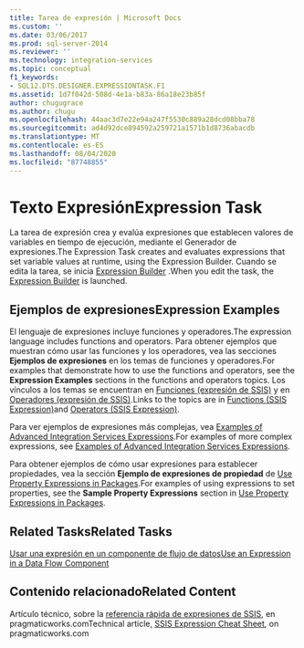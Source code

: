 ```yaml
---
title: Tarea de expresión | Microsoft Docs
ms.custom: ''
ms.date: 03/06/2017
ms.prod: sql-server-2014
ms.reviewer: ''
ms.technology: integration-services
ms.topic: conceptual
f1_keywords:
- SQL12.DTS.DESIGNER.EXPRESSIONTASK.F1
ms.assetid: 1d7f042d-508d-4e1a-b83a-86a18e23b85f
author: chugugrace
ms.author: chugu
ms.openlocfilehash: 44aac3d7e22e94a247f5530c889a28dcd08bba78
ms.sourcegitcommit: ad4d92dce894592a259721a1571b1d8736abacdb
ms.translationtype: MT
ms.contentlocale: es-ES
ms.lasthandoff: 08/04/2020
ms.locfileid: "87748855"
---
```

# <a name="expression-task"></a><span data-ttu-id="e008a-102">Texto Expresión</span><span class="sxs-lookup"><span data-stu-id="e008a-102">Expression Task</span></span>
  <span data-ttu-id="e008a-103">La tarea de expresión crea y evalúa expresiones que establecen valores de variables en tiempo de ejecución, mediante el Generador de expresiones.</span><span class="sxs-lookup"><span data-stu-id="e008a-103">The Expression Task creates and evaluates expressions that set variable values at runtime, using the Expression Builder.</span></span> <span data-ttu-id="e008a-104">Cuando se edita la tarea, se inicia [Expression Builder](../expressions/expression-builder.md) .</span><span class="sxs-lookup"><span data-stu-id="e008a-104">When you edit the task, the [Expression Builder](../expressions/expression-builder.md) is launched.</span></span>  
  
## <a name="expression-examples"></a><span data-ttu-id="e008a-105">Ejemplos de expresiones</span><span class="sxs-lookup"><span data-stu-id="e008a-105">Expression Examples</span></span>  
 <span data-ttu-id="e008a-106">El lenguaje de expresiones incluye funciones y operadores.</span><span class="sxs-lookup"><span data-stu-id="e008a-106">The expression language includes functions and operators.</span></span> <span data-ttu-id="e008a-107">Para obtener ejemplos que muestran cómo usar las funciones y los operadores, vea las secciones **Ejemplos de expresiones** en los temas de funciones y operadores.</span><span class="sxs-lookup"><span data-stu-id="e008a-107">For examples that demonstrate how to use the functions and operators, see the **Expression Examples** sections in the functions and operators topics.</span></span> <span data-ttu-id="e008a-108">Los vínculos a los temas se encuentran en [Funciones &#40;expresión de SSIS&#41;](../expressions/functions-ssis-expression.md) y en [Operadores &#40;expresión de SSIS&#41;](../expressions/operators-ssis-expression.md).</span><span class="sxs-lookup"><span data-stu-id="e008a-108">Links to the topics are in [Functions &#40;SSIS Expression&#41;](../expressions/functions-ssis-expression.md)and [Operators &#40;SSIS Expression&#41;](../expressions/operators-ssis-expression.md).</span></span>  
  
 <span data-ttu-id="e008a-109">Para ver ejemplos de expresiones más complejas, vea [Examples of Advanced Integration Services Expressions](../expressions/examples-of-advanced-integration-services-expressions.md).</span><span class="sxs-lookup"><span data-stu-id="e008a-109">For examples of more complex expressions, see [Examples of Advanced Integration Services Expressions](../expressions/examples-of-advanced-integration-services-expressions.md).</span></span>  
  
 <span data-ttu-id="e008a-110">Para obtener ejemplos de cómo usar expresiones para establecer propiedades, vea la sección **Ejemplo de expresiones de propiedad** de [Use Property Expressions in Packages](../expressions/use-property-expressions-in-packages.md).</span><span class="sxs-lookup"><span data-stu-id="e008a-110">For examples of using expressions to set properties, see the **Sample Property Expressions** section in [Use Property Expressions in Packages](../expressions/use-property-expressions-in-packages.md).</span></span>  
  
## <a name="related-tasks"></a><span data-ttu-id="e008a-111">Related Tasks</span><span class="sxs-lookup"><span data-stu-id="e008a-111">Related Tasks</span></span>  
 [<span data-ttu-id="e008a-112">Usar una expresión en un componente de flujo de datos</span><span class="sxs-lookup"><span data-stu-id="e008a-112">Use an Expression in a Data Flow Component</span></span>](../use-an-expression-in-a-data-flow-component.md)  
  
## <a name="related-content"></a><span data-ttu-id="e008a-113">Contenido relacionado</span><span class="sxs-lookup"><span data-stu-id="e008a-113">Related Content</span></span>  
 <span data-ttu-id="e008a-114">Artículo técnico, sobre la [referencia rápida de expresiones de SSIS](https://pragmaticworks.com/Resources/Cheat-Sheets/SSIS-Expression-Cheat-Sheet), en pragmaticworks.com</span><span class="sxs-lookup"><span data-stu-id="e008a-114">Technical article, [SSIS Expression Cheat Sheet](https://pragmaticworks.com/Resources/Cheat-Sheets/SSIS-Expression-Cheat-Sheet), on pragmaticworks.com</span></span>  
  
  
